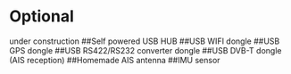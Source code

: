 # Optional
under construction
##Self powered USB HUB
##USB WIFI dongle
##USB GPS dongle
##USB RS422/RS232 converter dongle
##USB DVB-T dongle (AIS reception)
##Homemade AIS antenna
##IMU sensor
